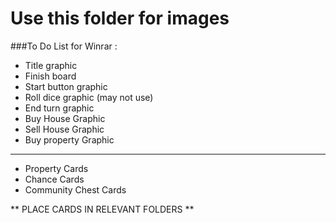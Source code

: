 # Use this folder for images

###To Do List for Winrar :
- Title graphic
- Finish board
- Start button graphic
- Roll dice graphic (may not use)
- End turn graphic
- Buy House Graphic
- Sell House Graphic
- Buy property Graphic
---
- Property Cards
- Chance Cards
- Community Chest Cards

** PLACE CARDS IN RELEVANT FOLDERS **
